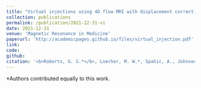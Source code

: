 ```yaml
---
title: "Virtual injections using 4D flow MRI with displacement corrections and constrained probabilistic streamlines"
collection: publications
permalink: /publication/2021-12-31-vi
date: 2021-12-31
venue: 'Magnetic Resonance in Medicine'
paperurl: 'http://academicpages.github.io/files/virtual_injection.pdf'
link:
code: 
github: 
citation: '<b>Roberts, G. S.*</b>, Loecher, M. W.*, Spahic, A., Johnson, K. M., Turski, P. A., Eisenmenger, L. B., and Wieben, O. (2022). &quot;Virtual injections using 4D flow MRI with displacement corrections and constrained probabilistic streamlines&quot;. <i> Magn Reson Med</i>, 87(5), 2495-2511. doi:https://doi.org/10.1002/mrm.29134'
---
```

*Authors contributed equally to this work.